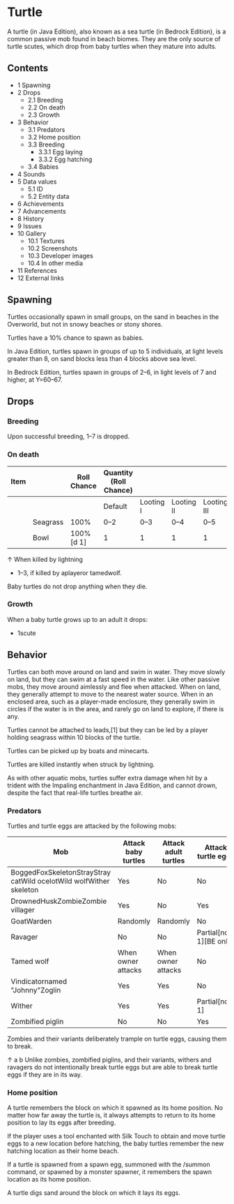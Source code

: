 # Turtle
A turtle (in Java Edition), also known as a sea turtle (in Bedrock Edition), is a common passive mob found in beach biomes. They are the only source of turtle scutes, which drop from baby turtles when they mature into adults.

## Contents
- 1 Spawning
- 2 Drops
	- 2.1 Breeding
	- 2.2 On death
	- 2.3 Growth
- 3 Behavior
	- 3.1 Predators
	- 3.2 Home position
	- 3.3 Breeding
		- 3.3.1 Egg laying
		- 3.3.2 Egg hatching
	- 3.4 Babies
- 4 Sounds
- 5 Data values
	- 5.1 ID
	- 5.2 Entity data
- 6 Achievements
- 7 Advancements
- 8 History
- 9 Issues
- 10 Gallery
	- 10.1 Textures
	- 10.2 Screenshots
	- 10.3 Developer images
	- 10.4 In other media
- 11 References
- 12 External links

## Spawning
Turtles occasionally spawn in small groups, on the sand in beaches in the Overworld, but not in snowy beaches or stony shores.

Turtles have a 10% chance to spawn as babies.

In Java Edition, turtles spawn in groups of up to 5 individuals, at light levels greater than 8, on sand blocks less than 4 blocks above sea level.

In Bedrock Edition, turtles spawn in groups of 2–6, in light levels of 7 and higher, at Y=60–67.

## Drops
### Breeding
Upon successful breeding, 1–7 is dropped.

### On death
| Item |          | Roll Chance | Quantity (Roll Chance) |           |            |             |
|------|----------|-------------|------------------------|-----------|------------|-------------|
|      |          |             | Default                | Looting I | Looting II | Looting III |
|      | Seagrass | 100%        | 0–2                    | 0–3       | 0–4        | 0–5         |
|      | Bowl     | 100%[d 1]   | 1                      | 1         | 1          | 1           |


↑ When killed by lightning


- 1–3, if killed by aplayeror tamedwolf.

Baby turtles do not drop anything when they die.

### Growth
When a baby turtle grows up to an adult it drops:

- 1scute

## Behavior
Turtles can both move around on land and swim in water. They move slowly on land, but they can swim at a fast speed in the water. Like other passive mobs, they move around aimlessly and flee when attacked. When on land, they generally attempt to move to the nearest water source. When in an enclosed area, such as a player-made enclosure, they generally swim in circles if the water is in the area, and rarely go on land to explore, if there is any.

Turtles cannot be attached to leads,[1] but they can be led by a player holding seagrass within 10 blocks of the turtle.

Turtles can be picked up by boats and minecarts.

Turtles are killed instantly when struck by lightning.

As with other aquatic mobs, turtles suffer extra damage when hit by a trident with the Impaling enchantment in Java Edition, and cannot drown, despite the fact that real-life turtles breathe air.

### Predators
Turtles and turtle eggs are attacked by the following mobs:

| Mob                                                                | Attack baby turtles | Attack adult turtles | Attack turtle eggs         |
|--------------------------------------------------------------------|---------------------|----------------------|----------------------------|
| BoggedFoxSkeletonStrayStray catWild ocelotWild wolfWither skeleton | Yes                 | No                   | No                         |
| DrownedHuskZombieZombie villager                                   | Yes                 | No                   | Yes                        |
| GoatWarden                                                         | Randomly            | Randomly             | No                         |
| Ravager                                                            | No                  | No                   | Partial[note 1]‌[BE  only] |
| Tamed wolf                                                         | When owner attacks  | When owner attacks   | No                         |
| Vindicatornamed "Johnny"Zoglin                                     | Yes                 | Yes                  | No                         |
| Wither                                                             | Yes                 | Yes                  | Partial[note 1]            |
| Zombified piglin                                                   | No                  | No                   | Yes                        |

Zombies and their variants deliberately trample on turtle eggs, causing them to break.


↑ a b Unlike zombies, zombified piglins, and their variants, withers and ravagers do not intentionally break turtle eggs but are able to break turtle eggs if they are in its way.


### Home position
A turtle remembers the block on which it spawned as its home position. No matter how far away the turtle is, it always attempts to return to its home position to lay its eggs after breeding.

If the player uses a tool enchanted with Silk Touch to obtain and move turtle eggs to a new location before hatching, the baby turtles remember the new hatching location as their home beach.

If a turtle is spawned from a spawn egg, summoned with the /summon command, or spawned by a monster spawner, it remembers the spawn location as its home position.

A turtle digs sand around the block on which it lays its eggs.
